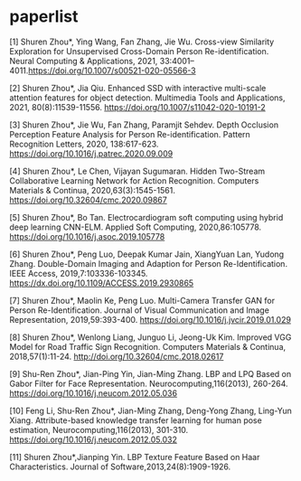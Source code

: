 # paperlist

[1] Shuren Zhou*, Ying Wang, Fan Zhang, Jie Wu. Cross-view Similarity Exploration for Unsupervised Cross-Domain Person Re-identification. Neural Computing & Applications, 2021, 33:4001–4011.https://doi.org/10.1007/s00521-020-05566-3

[2] Shuren Zhou*, Jia Qiu. Enhanced SSD with interactive multi-scale attention features for object detection. Multimedia Tools and Applications, 2021, 80(8):11539-11556. https://doi.org/10.1007/s11042-020-10191-2

[3] Shuren Zhou*, Jie Wu, Fan Zhang, Paramjit Sehdev. Depth Occlusion Perception Feature Analysis for Person Re-identification. Pattern Recognition Letters, 2020, 138:617-623. https://doi.org/10.1016/j.patrec.2020.09.009

[4] Shuren Zhou*, Le Chen, Vijayan Sugumaran. Hidden Two-Stream Collaborative Learning Network for Action Recognition. Computers Materials & Continua, 2020,63(3):1545-1561. https://doi.org/10.32604/cmc.2020.09867

[5] Shuren Zhou*, Bo Tan. Electrocardiogram soft computing using hybrid deep learning CNN-ELM. Applied Soft Computing, 2020,86:105778. https://doi.org/10.1016/j.asoc.2019.105778

[6] Shuren Zhou*, Peng Luo, Deepak Kumar Jain, XiangYuan Lan, Yudong Zhang. Double-Domain Imaging and Adaption for Person Re-Identification. IEEE Access, 2019,7:103336-103345. https://dx.doi.org/10.1109/ACCESS.2019.2930865

[7] Shuren Zhou*, Maolin Ke, Peng Luo. Multi-Camera Transfer GAN for Person Re-Identification. Journal of Visual Communication and Image Representation, 2019,59:393-400. https://doi.org/10.1016/j.jvcir.2019.01.029

[8] Shuren Zhou*, Wenlong Liang, Junguo Li, Jeong-Uk Kim. Improved VGG Model for Road Traffic Sign Recognition. Computers Materials & Continua, 2018,57(1):11-24. http://doi.org/10.32604/cmc.2018.02617

[9] Shu-Ren Zhou*, Jian-Ping Yin, Jian-Ming Zhang. LBP and LPQ Based on Gabor Filter for Face Representation. Neurocomputing,116(2013), 260-264. https://doi.org/10.1016/j.neucom.2012.05.036

[10] Feng Li, Shu-Ren Zhou*, Jian-Ming Zhang, Deng-Yong Zhang, Ling-Yun Xiang. Attribute-based knowledge transfer learning for human pose estimation, Neurocomputing,116(2013), 301-310. https://doi.org/10.1016/j.neucom.2012.05.032

[11] Shuren Zhou*,Jianping Yin. LBP Texture Feature Based on Haar Characteristics. Journal of Software,2013,24(8):1909-1926.
